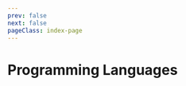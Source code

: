 ```yaml
---
prev: false
next: false
pageClass: index-page
---
```


# Programming Languages

<div class="grid grid-cols-[auto_1fr] gap-x-6 gap-y-1 py-6">
  <template v-for="{ name, link }, day in data" :key="day">
    <div>
      {{ day }}
    </div>
    <div>
      <a :href="link">{{ name }}</a>
    </div>
  </template>
</div>

<script setup>
import { data } from './index.data.ts'
</script>